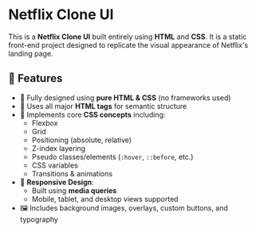 # Netflix Clone UI

This is a **Netflix Clone UI** built entirely using **HTML** and **CSS**. It is a static front-end project designed to replicate the visual appearance of Netflix's landing page.

## 🚀 Features

- 🎨 Fully designed using **pure HTML & CSS** (no frameworks used)
- 🧱 Uses all major **HTML tags** for semantic structure
- 🧩 Implements core **CSS concepts** including:
  - Flexbox
  - Grid
  - Positioning (absolute, relative)
  - Z-index layering
  - Pseudo classes/elements (`:hover`, `::before`, etc.)
  - CSS variables
  - Transitions & animations
- 📱 **Responsive Design**:
  - Built using **media queries**
  - Mobile, tablet, and desktop views supported
- 🖼️ Includes background images, overlays, custom buttons, and typography
